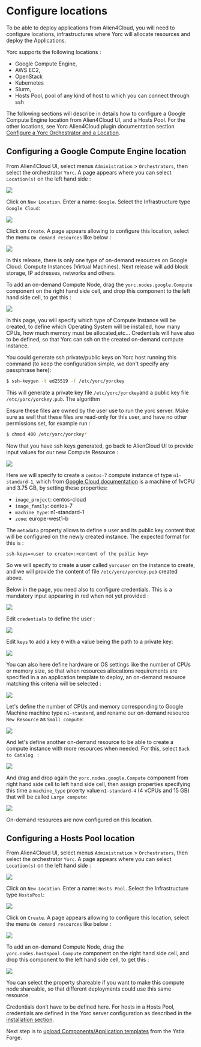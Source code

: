 # Configure locations

To be able to deploy applications from Alien4Cloud, you will need to configure locations,
infrastructures where Yorc will allocate resources and deploy the Applications.

Yorc supports the following locations :
  * Google Compute Engine,
  * AWS EC2,
  * OpenStack
  * Kubernetes
  * Slurm,
  * Hosts Pool, pool of any kind of host to which you can connect through ssh

The following sections will describe in details how to configure a Google Compute
Engine location from Alien4Cloud UI, and a Hosts Pool.
For the other locations, see Yorc Alien4Cloud plugin documentation section [Configure a Yorc Orchestrator and a Location](https://yorc-a4c-plugin.readthedocs.io/en/v3.0.1/location.html).

## Configuring a Google Compute Engine location

From Alien4Cloud UI, select menus `Administration` > `Orchestrators`, then select
the orchestrator `Yorc`.
A page appears where you can select `Location(s)` on the left hand side :

<img src="../images/a4cYorcLocations.png">

Click on `New Location`. Enter a name: `Google`. Select the Infrastructure type 
`Google Cloud`:

<img src="../images/a4cNewGoogleLocation.png">

Click on `Create`. A page appears allowing to configure this location, select the
menu `On demand resources` like below :

<img src="../images/a4cGoogleOnDemandResources.png">

In this release, there is only one type of on-demand resources on Google Cloud:
Compute Instances (Virtual Machines).
Next release will add block storage, IP addresses, networks and others.

To add an on-demand Compute Node, drag the `yorc.nodes.google.Compute` component
on the right hand side cell,
and drop this component to the left hand side cell, to get this :

<img src="../images/a4cGoogleComputNewResource.png">

In this page, you will specify which type of Compute Instance will be created, 
to define which Operating System will be installed, how many CPUs, how much memory 
must be allocated,etc...
Credentials will have also to be defined, so that Yorc can ssh on the created 
on-demand compute instance.

You could generate ssh private/public keys on Yorc host running this command 
(to keep the configuration simple, we don't specify any passphrase here):
```bash
$ ssh-keygen -t ed25519 -f /etc/yorc/yorckey
```
This will generate a private key file `/etc/yorc/yorckey`and a public key file `/etc/yorc/yorckey.pub`.
The algorithm 

Ensure these files are owned by the user use to run the yorc server.
Make sure as well that these files are read-only for this user, and have no other
permissions set, for example run :
```bash
$ chmod 400 /etc/yorc/yorckey*
```

Now that you have ssh keys generated, go back to AlienCloud UI to provide input 
values for our new Compute Resource :

<img src="../images/a4cGoogleComputNewResource.png">

Here we will specify to create a `centos-7` compute instance of type `n1-standard-1`,
which from [Google Cloud documentation](https://cloud.google.com/compute/docs/machine-types) 
is a machine of 1vCPU and 3.75 GB, by setting these properties:
  * `image_project`: centos-cloud
  * `image_family`: centos-7
  * `machine_type`: n1-standard-1
  * `zone`: europe-west1-b

The `metadata` property allows to define a user and its public key content that will 
be configured on the newly created instance.
The expected format for this is :
```
ssh-keys=<user to create>:<content of the public key>
```
So we will specify to create a user called `yorcuser` on the instance to
create, and we will provide the content of file `/etc/yorc/yorckey.pub` created
above.

Below in the page, you need also to configure credentials. This is a mandatory input
appearing in red when not yet provided :

<img src="../images/a4CGoogleComputeCredsMissing.png">

Edit `credentials` to define the user :

<img src="../images/a4CGoogleComputCredsUser.png">

Edit `keys` to add a key `0` with a value being the path to a private key:

<img src="../images/a4cGoogleComputeKey.png">

You can also here define hardware or OS settings like the number of CPUs or memory size,
so that when resources allocations requirements are specified in a an application
template to deploy, an on-demand resource matching this criteria will be selected :

<img src="../images/a4cGoogleComputehostResource.png">

Let's define the number of CPUs and memory corresponding to Google Machine machine
 type `n1-standard`, and rename our on-demand resource `New Resource` as `Small compute`:

<img src="../images/a4cGoogleSmallCompute.png">

And let's define another on-demand resource to be able to create a compute instance
with more resources when needed.
For this, select `Back to Catalog ` :

<img src="../images/a4cBackToCatalog.png">

And drag and drop again the `yorc.nodes.google.Compute` component from right hand
side cell to left hand side cell,
then assign properties specifying this time a `machine_type` proerty value `n1-standard-4` 
(4 vCPUs and 15 GB) that will be called `Large compute`:

<img src="../images/a4cGoogleLargeCompute.png">

On-demand resources are now configured on this location.

## Configuring a Hosts Pool location

From Alien4Cloud UI, select menus `Administration` > `Orchestrators`, then select
the orchestrator `Yorc`.
A page appears where you can select `Location(s)` on the left hand side :

<img src="../images/a4cYorcLocations.png">

Click on `New Location`. Enter a name: `Hosts Pool`. Select the Infrastructure type 
`HostsPool`:

<img src="../images/a4cCreateHostsPool.png">

Click on `Create`. A page appears allowing to configure this location, select the
menu `On demand resources` like below :

<img src="../images/a4cHPOnDemandResources.png">

To add an on-demand Compute Node, drag the `yorc.nodes.hostspool.Compute` component
on the right hand side cell,
and drop this component to the left hand side cell, to get this :

<img src="../images/a4cHPNewResource.png">

You can select the property shareable if you want to make this compute node shareable,
so that different deployments could use this same resource.

Credentials don’t have to be defined here. For hosts in a Hosts Pool, credentials
are defined in the Yorc server configuration as described in the [installation section](../install/install_yorc_docker.md).

Next step is to [upload Components/Application templates](../applications/upload_from_forge.md)
from the Ystia Forge.

